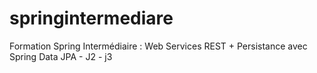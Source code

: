 # springintermediare
Formation Spring Intermédiaire : Web Services REST + Persistance avec Spring Data JPA - J2 - j3
